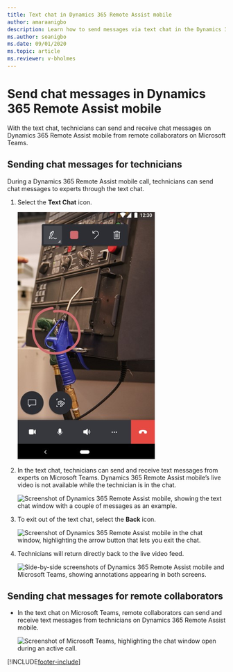 ```yaml
---
title: Text chat in Dynamics 365 Remote Assist mobile
author: amaraanigbo
description: Learn how to send messages via text chat in the Dynamics 365 Remote Assist mobile app.
ms.author: soanigbo
ms.date: 09/01/2020
ms.topic: article
ms.reviewer: v-bholmes
---
```


# Send chat messages in Dynamics 365 Remote Assist mobile

With the text chat, technicians can send and receive chat messages on Dynamics 365 Remote Assist mobile from remote collaborators on Microsoft Teams.

## Sending chat messages for technicians

During a Dynamics 365 Remote Assist mobile call, technicians can send chat messages to experts through the text chat. 

1.	Select the **Text Chat** icon.

    ![Side-by-side screenshots of Dynamics 365 Remote Assist mobile and Microsoft Teams, showing annotations appearing in both screens.](./media/send-chat-messages-1.jpg "Place Annotations")

2. In the text chat, technicians can send and receive text messages from experts on Microsoft Teams. Dynamics 365 Remote Assist mobile’s live video is not available while the technician is in the chat. 

    ![Screenshot of Dynamics 365 Remote Assist mobile, showing the text chat window with a couple of messages as an example.](./media/chat_2.png "Send text")

3. To exit out of the text chat, select the **Back** icon.

    ![Screenshot of Dynamics 365 Remote Assist mobile in the chat window, highlighting the arrow button that lets you exit the chat.](./media/chat_3.png "Exit chat")

4. Technicians will return directly back to the live video feed.

    ![Side-by-side screenshots of Dynamics 365 Remote Assist mobile and Microsoft Teams, showing annotations appearing in both screens.](./media/in-call-ram.png "Place Annotations")

## Sending chat messages for remote collaborators 

- In the text chat on Microsoft Teams, remote collaborators can send and receive text messages from technicians on Dynamics 365 Remote Assist mobile.

    ![Screenshot of Microsoft Teams, highlighting the chat window open during an active call.](./media/chat_5.png "Teams Chat")


[!INCLUDE[footer-include](../../includes/footer-banner.md)]
